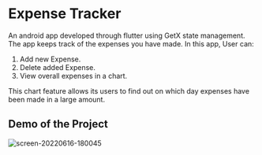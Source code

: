 # Expense Tracker

An android app developed through flutter using GetX state management. The app keeps track of the expenses you have made. 
In this app, User can:
  1. Add new Expense. 
  2. Delete added Expense. 
  3. View overall expenses in a chart.

This chart feature allows its users to find out on which day expenses have been made in
a large amount.

## Demo of the Project

![screen-20220616-180045](https://user-images.githubusercontent.com/101866366/174076301-87d34f94-c079-4d55-82f4-12ca0cb3f9c6.gif)

